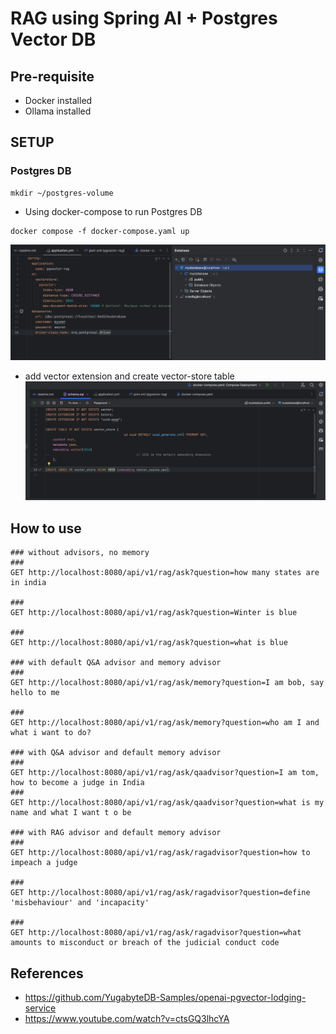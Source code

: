 # RAG using  Spring AI + Postgres Vector DB

## Pre-requisite

- Docker installed
- Ollama installed

## SETUP

### Postgres DB

```shell
mkdir ~/postgres-volume
```

- Using docker-compose to run Postgres DB
```shell
docker compose -f docker-compose.yaml up
```
![img.png](img.png)

- add vector extension and create vector-store table
![img_1.png](img_1.png)


## How to use

```http request
### without advisors, no memory
###
GET http://localhost:8080/api/v1/rag/ask?question=how many states are in india

###
GET http://localhost:8080/api/v1/rag/ask?question=Winter is blue

###
GET http://localhost:8080/api/v1/rag/ask?question=what is blue

### with default Q&A advisor and memory advisor
###
GET http://localhost:8080/api/v1/rag/ask/memory?question=I am bob, say hello to me

###
GET http://localhost:8080/api/v1/rag/ask/memory?question=who am I and what i want to do?

### with Q&A advisor and default memory advisor
###
GET http://localhost:8080/api/v1/rag/ask/qaadvisor?question=I am tom, how to become a judge in India
###
GET http://localhost:8080/api/v1/rag/ask/qaadvisor?question=what is my name and what I want t o be

### with RAG advisor and default memory advisor
###
GET http://localhost:8080/api/v1/rag/ask/ragadvisor?question=how to impeach a judge

###
GET http://localhost:8080/api/v1/rag/ask/ragadvisor?question=define 'misbehaviour' and 'incapacity'

###
GET http://localhost:8080/api/v1/rag/ask/ragadvisor?question=what amounts to misconduct or breach of the judicial conduct code

```


## References

- https://github.com/YugabyteDB-Samples/openai-pgvector-lodging-service
- https://www.youtube.com/watch?v=ctsGQ3lhcYA
